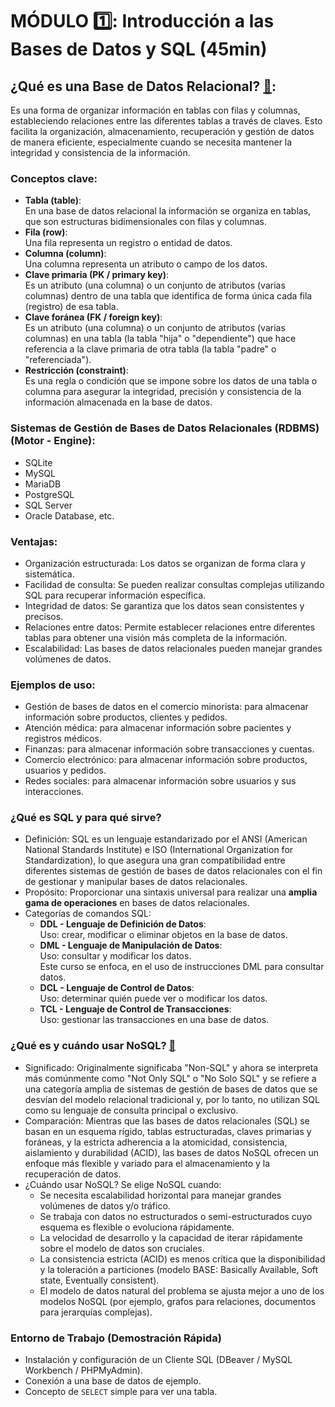 # MÓDULO :one:: Introducción a las Bases de Datos y SQL (45min)

## ¿Qué es una Base de Datos Relacional? [🔗](https://www.oracle.com/lad/database/what-is-a-relational-database/):
Es una forma de organizar información en tablas con filas y columnas, estableciendo relaciones entre las diferentes tablas a través de claves. Esto facilita la organización, almacenamiento, recuperación y gestión de datos de manera eficiente, especialmente cuando se necesita mantener la integridad y consistencia de la información. 

### Conceptos clave:
- **Tabla (table)**:  
  En una base de datos relacional la información se organiza en tablas, que son estructuras bidimensionales con filas y columnas.
- **Fila (row)**:  
  Una fila representa un registro o entidad de datos.
- **Columna (column)**:  
  Una columna representa un atributo o campo de los datos.
- **Clave primaria (PK / primary key)**:  
  Es un atributo (una columna) o un conjunto de atributos (varias columnas) dentro de una tabla que identifica de forma única cada fila (registro) de esa tabla.
- **Clave foránea (FK / foreign key)**:  
  Es un atributo (una columna) o un conjunto de atributos (varias columnas) en una tabla (la tabla "hija" o "dependiente") que hace referencia a la clave primaria de otra tabla (la tabla "padre" o "referenciada").
- **Restricción (constraint)**:  
  Es una regla o condición que se impone sobre los datos de una tabla o columna para asegurar la integridad, precisión y consistencia de la información almacenada en la base de datos.

### Sistemas de Gestión de Bases de Datos Relacionales (RDBMS)(Motor - Engine):
- SQLite
- MySQL
- MariaDB
- PostgreSQL
- SQL Server
- Oracle Database, etc.

### Ventajas:
- Organización estructurada: Los datos se organizan de forma clara y sistemática.
- Facilidad de consulta: Se pueden realizar consultas complejas utilizando SQL para recuperar información específica.
- Integridad de datos: Se garantiza que los datos sean consistentes y precisos.
- Relaciones entre datos: Permite establecer relaciones entre diferentes tablas para obtener una visión más completa de la información.
- Escalabilidad: Las bases de datos relacionales pueden manejar grandes volúmenes de datos.

### Ejemplos de uso:
- Gestión de bases de datos en el comercio minorista: para almacenar información sobre productos, clientes y pedidos.
- Atención médica: para almacenar información sobre pacientes y registros médicos.
- Finanzas: para almacenar información sobre transacciones y cuentas.
- Comercio electrónico: para almacenar información sobre productos, usuarios y pedidos.
- Redes sociales: para almacenar información sobre usuarios y sus interacciones.

### ¿Qué es SQL y para qué sirve?
- Definición: SQL es un lenguaje estandarizado por el ANSI (American National Standards Institute) e ISO (International Organization for Standardization), lo que asegura una gran compatibilidad entre diferentes sistemas de gestión de bases de datos relacionales con el fin de gestionar y manipular bases de datos relacionales.
- Propósito: Proporcionar una sintaxis universal para realizar una **amplia gama de operaciones** en bases de datos relacionales.
- Categorías de comandos SQL:
  + **DDL - Lenguaje de Definición de Datos**:  
    Uso: crear, modificar o eliminar objetos en la base de datos.
  + **DML - Lenguaje de Manipulación de Datos**:  
    Uso: consultar y modificar los datos.  
    Este curso se enfoca, en el uso de instrucciones DML para consultar datos.
  + **DCL - Lenguaje de Control de Datos**:  
    Uso: determinar quién puede ver o modificar los datos.
  + **TCL - Lenguaje de Control de Transacciones**:  
    Uso: gestionar las transacciones en una base de datos.
   
### ¿Qué es y cuándo usar NoSQL? [🔗](https://www.oracle.com/lad/database/nosql/what-is-nosql/)
- Significado: Originalmente significaba "Non-SQL" y ahora se interpreta más comúnmente como "Not Only SQL" o "No Solo SQL" y se refiere a una categoría amplia de sistemas de gestión de bases de datos que se desvían del modelo relacional tradicional y, por lo tanto, no utilizan SQL como su lenguaje de consulta principal o exclusivo.
- Comparación: Mientras que las bases de datos relacionales (SQL) se basan en un esquema rígido, tablas estructuradas, claves primarias y foráneas, y la estricta adherencia a la atomicidad, consistencia, aislamiento y durabilidad (ACID), las bases de datos NoSQL ofrecen un enfoque más flexible y variado para el almacenamiento y la recuperación de datos.
- ¿Cuándo usar NoSQL? Se elige NoSQL cuando:
  + Se necesita escalabilidad horizontal para manejar grandes volúmenes de datos y/o tráfico.
  + Se trabaja con datos no estructurados o semi-estructurados cuyo esquema es flexible o evoluciona rápidamente.
  + La velocidad de desarrollo y la capacidad de iterar rápidamente sobre el modelo de datos son cruciales.
  + La consistencia estricta (ACID) es menos crítica que la disponibilidad y la toleración a particiones (modelo BASE: Basically Available, Soft state, Eventually consistent).
  + El modelo de datos natural del problema se ajusta mejor a uno de los modelos NoSQL (por ejemplo, grafos para relaciones, documentos para jerarquías complejas).

### Entorno de Trabajo (Demostración Rápida)
- Instalación y configuración de un Cliente SQL (DBeaver / MySQL Workbench / PHPMyAdmin).
- Conexión a una base de datos de ejemplo.
- Concepto de `SELECT` simple para ver una tabla.
